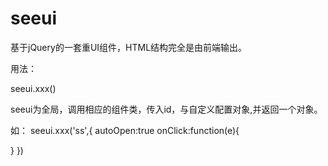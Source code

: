 seeui
=====

基于jQuery的一套重UI组件，HTML结构完全是由前端输出。


用法：

seeui.xxx()

seeui为全局，调用相应的组件类，传入id，与自定义配置对象,并返回一个对象。

如：
seeui.xxx('ss',{
  autoOpen:true
  onClick:function(e){
    
  }
})
